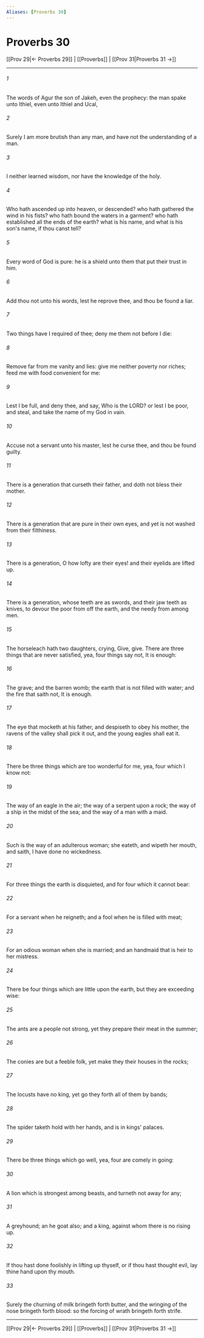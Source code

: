 ```yaml
---
Aliases: [Proverbs 30]
---
```

# Proverbs 30

[[Prov 29|← Proverbs 29]] | [[Proverbs]] | [[Prov 31|Proverbs 31 →]]
***



###### 1 
The words of Agur the son of Jakeh, even the prophecy: the man spake unto Ithiel, even unto Ithiel and Ucal, 

###### 2 
Surely I am more brutish than any man, and have not the understanding of a man. 

###### 3 
I neither learned wisdom, nor have the knowledge of the holy. 

###### 4 
Who hath ascended up into heaven, or descended? who hath gathered the wind in his fists? who hath bound the waters in a garment? who hath established all the ends of the earth? what is his name, and what is his son's name, if thou canst tell? 

###### 5 
Every word of God is pure: he is a shield unto them that put their trust in him. 

###### 6 
Add thou not unto his words, lest he reprove thee, and thou be found a liar. 

###### 7 
Two things have I required of thee; deny me them not before I die: 

###### 8 
Remove far from me vanity and lies: give me neither poverty nor riches; feed me with food convenient for me: 

###### 9 
Lest I be full, and deny thee, and say, Who is the LORD? or lest I be poor, and steal, and take the name of my God in vain. 

###### 10 
Accuse not a servant unto his master, lest he curse thee, and thou be found guilty. 

###### 11 
There is a generation that curseth their father, and doth not bless their mother. 

###### 12 
There is a generation that are pure in their own eyes, and yet is not washed from their filthiness. 

###### 13 
There is a generation, O how lofty are their eyes! and their eyelids are lifted up. 

###### 14 
There is a generation, whose teeth are as swords, and their jaw teeth as knives, to devour the poor from off the earth, and the needy from among men. 

###### 15 
The horseleach hath two daughters, crying, Give, give. There are three things that are never satisfied, yea, four things say not, It is enough: 

###### 16 
The grave; and the barren womb; the earth that is not filled with water; and the fire that saith not, It is enough. 

###### 17 
The eye that mocketh at his father, and despiseth to obey his mother, the ravens of the valley shall pick it out, and the young eagles shall eat it. 

###### 18 
There be three things which are too wonderful for me, yea, four which I know not: 

###### 19 
The way of an eagle in the air; the way of a serpent upon a rock; the way of a ship in the midst of the sea; and the way of a man with a maid. 

###### 20 
Such is the way of an adulterous woman; she eateth, and wipeth her mouth, and saith, I have done no wickedness. 

###### 21 
For three things the earth is disquieted, and for four which it cannot bear: 

###### 22 
For a servant when he reigneth; and a fool when he is filled with meat; 

###### 23 
For an odious woman when she is married; and an handmaid that is heir to her mistress. 

###### 24 
There be four things which are little upon the earth, but they are exceeding wise: 

###### 25 
The ants are a people not strong, yet they prepare their meat in the summer; 

###### 26 
The conies are but a feeble folk, yet make they their houses in the rocks; 

###### 27 
The locusts have no king, yet go they forth all of them by bands; 

###### 28 
The spider taketh hold with her hands, and is in kings' palaces. 

###### 29 
There be three things which go well, yea, four are comely in going: 

###### 30 
A lion which is strongest among beasts, and turneth not away for any; 

###### 31 
A greyhound; an he goat also; and a king, against whom there is no rising up. 

###### 32 
If thou hast done foolishly in lifting up thyself, or if thou hast thought evil, lay thine hand upon thy mouth. 

###### 33 
Surely the churning of milk bringeth forth butter, and the wringing of the nose bringeth forth blood: so the forcing of wrath bringeth forth strife.

***
[[Prov 29|← Proverbs 29]] | [[Proverbs]] | [[Prov 31|Proverbs 31 →]]
